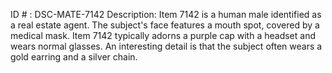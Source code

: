 ID # : DSC-MATE-7142
Description: Item 7142 is a human male identified as a real estate agent. The subject's face features a mouth spot, covered by a medical mask. Item 7142 typically adorns a purple cap with a headset and wears normal glasses. An interesting detail is that the subject often wears a gold earring and a silver chain. 